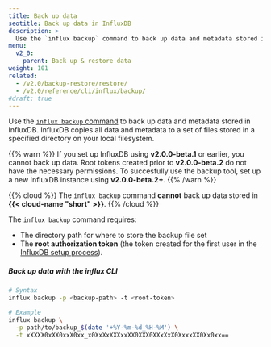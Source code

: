 ```yaml
---
title: Back up data
seotitle: Back up data in InfluxDB
description: >
  Use the `influx backup` command to back up data and metadata stored in InfluxDB.
menu:
  v2_0:
    parent: Back up & restore data
weight: 101
related:
  - /v2.0/backup-restore/restore/
  - /v2.0/reference/cli/influx/backup/
#draft: true
---
```


Use the [`influx backup` command](/v2.0/reference/cli/influx/backup/) to back up
data and metadata stored in InfluxDB.
InfluxDB copies all data and metadata to a set of files stored in a specified directory
on your local filesystem.

{{% warn %}}
If you set up InfluxDB using **v2.0.0-beta.1** or earlier, you cannot back up data.
Root tokens created prior to **v2.0.0-beta.2** do not have the necessary permissions.
To succesfully use the backup tool, set up a new InfluxDB instance using **v2.0.0-beta.2+**.
{{% /warn %}}

{{% cloud %}}
The `influx backup` command **cannot** back up data stored in **{{< cloud-name "short" >}}**.
{{% /cloud %}}

The `influx backup` command requires:

- The directory path for where to store the backup file set
- The **root authorization token** (the token created for the first user in the
  [InfluxDB setup process](/v2.0/get-started/)).

##### Back up data with the influx CLI
```sh
# Syntax
influx backup -p <backup-path> -t <root-token>

# Example
influx backup \
  -p path/to/backup_$(date '+%Y-%m-%d_%H-%M') \
  -t xXXXX0xXX0xxX0xx_x0XxXxXXXxxXX0XXX0XXxXxX0XxxxXX0Xx0xx==
```
